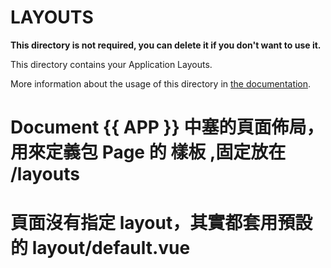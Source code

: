 # LAYOUTS

**This directory is not required, you can delete it if you don't want to use it.**

This directory contains your Application Layouts.

More information about the usage of this directory in [the documentation](https://nuxtjs.org/guide/views#layouts).
# Document {{ APP }} 中塞的頁面佈局，用來定義包 Page 的 <body> 樣板 ,固定放在 /layouts
# 頁面沒有指定 layout，其實都套用預設的 layout/default.vue

